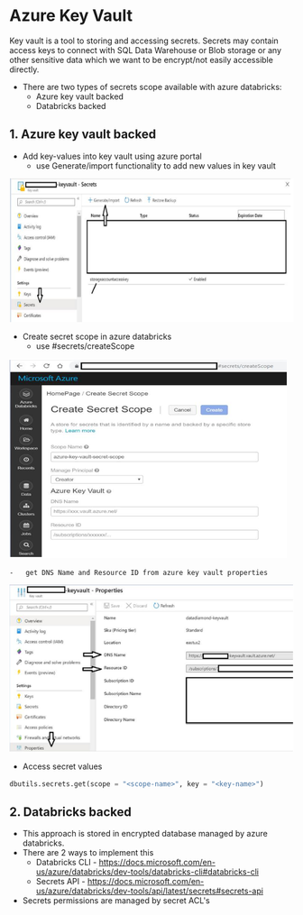 # Azure Key Vault

Key vault is a tool to storing and accessing secrets. Secrets may contain access keys to connect with SQL Data Warehouse or Blob storage or any other sensitive data which we want to be encrypt/not easily accessible directly.

-	There are two types of secrets scope available with azure databricks:
	-	Azure key vault backed
	-	Databricks backed

## **1.	Azure key vault backed**
-	Add key-values into key vault using azure portal
	-	use Generate/import functionality to add new values in key vault 
	
![Output Files](https://raw.githubusercontent.com/iamhimmat89/azure-databricks-pyspark/master/key-vault-1.PNG)

-	Create secret scope in azure databricks
	-	use <databricks-url>#secrets/createScope
	
![Output Files](https://raw.githubusercontent.com/iamhimmat89/azure-databricks-pyspark/master/secret-scope.PNG)

	-	get DNS Name and Resource ID from azure key vault properties 
	
![Output Files](https://raw.githubusercontent.com/iamhimmat89/azure-databricks-pyspark/master/key-vault-2.PNG)

-	Access secret values

```python
dbutils.secrets.get(scope = "<scope-name>", key = "<key-name>")
```
	
## **2.	Databricks backed**

- 	This approach is stored in encrypted database managed by azure databricks.
-	There are 2 ways to implement this
	-	Databricks CLI - https://docs.microsoft.com/en-us/azure/databricks/dev-tools/databricks-cli#databricks-cli
	-	Secrets API - https://docs.microsoft.com/en-us/azure/databricks/dev-tools/api/latest/secrets#secrets-api
-	Secrets permissions are managed by secret ACL's

